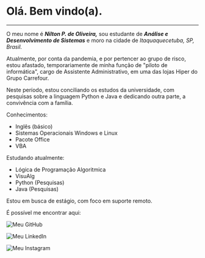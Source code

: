 # Olá. Bem vindo(a).
---

O meu nome é ***Nilton P. de Oliveira,*** sou estudante de __*Análise e Desenvolvimento de Sistemas*__ e moro na cidade de _Itaquaquecetuba, SP, Brasil._

Atualmente, por conta da pandemia, e por pertencer ao grupo de risco, estou afastado, temporariamente de minha função de "piloto de informática", cargo de Assistente Administrativo, em uma das lojas Hiper do Grupo Carrefour.

Neste período, estou conciliando os estudos da  universidade, com pesquisas sobre a linguagem Python e Java e dedicando outra parte, a convivência com a família.

Conhecimentos:
- Inglês (básico)
- Sistemas Operacionais Windows e Linux
- Pacote Office
- VBA

Estudando atualmente:
- Lógica de Programação Algoritmica
- VisuAlg
- Python (Pesquisas)
- Java (Pesquisas)

Estou em busca de estágio, com foco em suporte remoto.

É possível me encontrar aqui:

![Meu GitHub](https://user-images.githubusercontent.com/64538523/112559988-ec1cc100-8db0-11eb-95a6-3229974f7985.png)

![Meu LinkedIn](https://user-images.githubusercontent.com/64538523/112558167-defdd300-8dac-11eb-8c61-8c141db52709.png)

![Meu Instagram](https://user-images.githubusercontent.com/64538523/112557500-5fbbcf80-8dab-11eb-887a-2301b27826cd.png)
